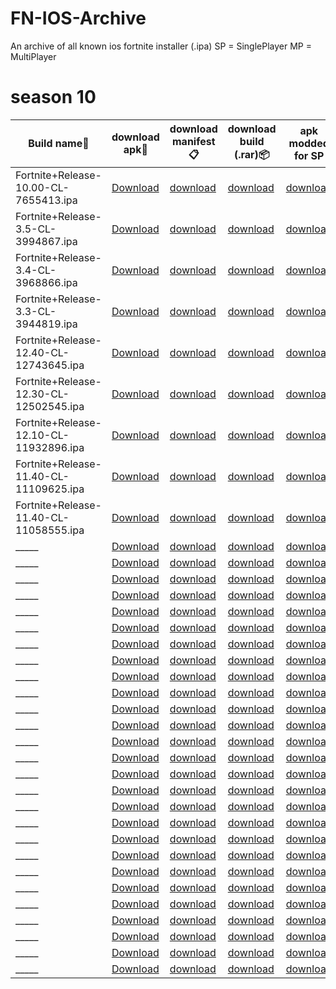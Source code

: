 # FN-IOS-Archive
An archive of all known ios fortnite installer (.ipa)
SP = SinglePlayer
MP = MultiPlayer
# season 10
|Build name🔖 |download apk📝 |download manifest📋 |download build (.rar)📦 | apk modded for SP| apk modded for MP|
|-----------|-----------|-----------|-----------|-----------|-----------|
|  Fortnite+Release-10.00-CL-7655413.ipa  | [Download](https://github.com/mtbr29/FN-IOS-Archive/releases/download/release-Fortnite%2BRelease-10-0-CL-7655413-ipa-1749986413/Fortnite.Release-10.0-CL-7655413.ipa)  | [download](_____) | [download](_____)| [download](_____)| [download](_____)|
| Fortnite+Release-3.5-CL-3994867.ipa | [Download](https://github.com/mtbr29/FN-IOS-Archive/releases/download/release-Fortnite%2BRelease-3-5-CL-3994867-ipa-1749986986/Fortnite.Release-3.5-CL-3994867.ipa)  | [download](_____) | [download](_____)| [download](https://github.com/mtbr29/FN-IOS-Archive/releases/download/release-Fortnite%2BRelease-3-5-CL-3994867_MODDED_FOR_SP-ipa-1749987012/Fortnite.Release-3.5-CL-3994867_MODDED_FOR_SP.ipa)| [download](https://github.com/mtbr29/FN-IOS-Archive/releases/download/release-Fortnite%2BRelease-3-5-CL-3994867_MODDED_FOR_MP-ipa-1749987000/Fortnite.Release-3.5-CL-3994867_MODDED_FOR_MP.ipa)|
| Fortnite+Release-3.4-CL-3968866.ipa | [Download](https://github.com/mtbr29/FN-IOS-Archive/releases/download/release-Fortnite%2BRelease-3-4-CL-3968866-ipa-1749986974/Fortnite.Release-3.4-CL-3968866.ipa)  | [download](_____) | [download](_____)| [download](_____)| [download](_____)|
|   Fortnite+Release-3.3-CL-3944819.ipa | [Download](https://github.com/mtbr29/FN-IOS-Archive/releases/download/release-Fortnite%2BRelease-3-3-CL-3944819-ipa-1749986701/Fortnite.Release-3.3-CL-3944819.ipa)  | [download](_____) | [download](_____)| [download](_____)| [download](_____)|
| Fortnite+Release-12.40-CL-12743645.ipa | [Download](https://github.com/mtbr29/FN-IOS-Archive/releases/download/release-Fortnite%2BRelease-12-40-CL-12743645-ipa-1749986680/Fortnite.Release-12.40-CL-12743645.ipa)  | [download](_____) | [download](_____)| [download](_____)| [download](_____)|
|   Fortnite+Release-12.30-CL-12502545.ipa | [Download](https://github.com/mtbr29/FN-IOS-Archive/releases/download/release-Fortnite%2BRelease-12-30-CL-12502545-ipa-1749986658/Fortnite.Release-12.30-CL-12502545.ipa)  | [download](_____) | [download](_____)| [download](_____)| [download](_____)|
|   Fortnite+Release-12.10-CL-11932896.ipa | [Download](https://github.com/mtbr29/FN-IOS-Archive/releases/download/release-Fortnite%2BRelease-12-10-CL-11932896-ipa-1749986598/Fortnite.Release-12.10-CL-11932896.ipa)  | [download](_____) | [download](_____)| [download](_____)| [download](_____)|
|   Fortnite+Release-11.40-CL-11109625.ipa | [Download](https://github.com/mtbr29/FN-IOS-Archive/releases/download/release-Fortnite%2BRelease-11-40-CL-11109625-ipa-1749986557/Fortnite.Release-11.40-CL-11109625.ipa)  | [download](_____) | [download](_____)| [download](_____)| [download](_____)|
|   Fortnite+Release-11.40-CL-11058555.ipa | [Download](https://github.com/mtbr29/FN-IOS-Archive/releases/download/release-Fortnite%2BRelease-11-40-CL-11058555-ipa-1749986516/Fortnite.Release-11.40-CL-11058555.ipa)  | [download](_____) | [download](_____)| [download](_____)| [download](_____)|
|  _____ | [Download](____)  | [download](_____) | [download](_____)| [download](_____)| [download](_____)|
|  _____ | [Download](____)  | [download](_____) | [download](_____)| [download](_____)| [download](_____)|
|  _____ | [Download](____)  | [download](_____) | [download](_____)| [download](_____)| [download](_____)|
|  _____ | [Download](____)  | [download](_____) | [download](_____)| [download](_____)| [download](_____)|
|  _____ | [Download](____)  | [download](_____) | [download](_____)| [download](_____)| [download](_____)|
|  _____ | [Download](____)  | [download](_____) | [download](_____)| [download](_____)| [download](_____)|
|  _____ | [Download](____)  | [download](_____) | [download](_____)| [download](_____)| [download](_____)|
|  _____ | [Download](____)  | [download](_____) | [download](_____)| [download](_____)| [download](_____)|
|  _____ | [Download](____)  | [download](_____) | [download](_____)| [download](_____)| [download](_____)|
|  _____ | [Download](____)  | [download](_____) | [download](_____)| [download](_____)| [download](_____)|
|  _____ | [Download](____)  | [download](_____) | [download](_____)| [download](_____)| [download](_____)|
|  _____ | [Download](____)  | [download](_____) | [download](_____)| [download](_____)| [download](_____)|
|  _____ | [Download](____)  | [download](_____) | [download](_____)| [download](_____)| [download](_____)|
|  _____ | [Download](____)  | [download](_____) | [download](_____)| [download](_____)| [download](_____)|
|  _____ | [Download](____)  | [download](_____) | [download](_____)| [download](_____)| [download](_____)|
|  _____ | [Download](____)  | [download](_____) | [download](_____)| [download](_____)| [download](_____)|
|  _____ | [Download](____)  | [download](_____) | [download](_____)| [download](_____)| [download](_____)|
|  _____ | [Download](____)  | [download](_____) | [download](_____)| [download](_____)| [download](_____)|
|  _____ | [Download](____)  | [download](_____) | [download](_____)| [download](_____)| [download](_____)|
|  _____ | [Download](____)  | [download](_____) | [download](_____)| [download](_____)| [download](_____)|
|  _____ | [Download](____)  | [download](_____) | [download](_____)| [download](_____)| [download](_____)|
|  _____ | [Download](____)  | [download](_____) | [download](_____)| [download](_____)| [download](_____)|
|  _____ | [Download](____)  | [download](_____) | [download](_____)| [download](_____)| [download](_____)|
|  _____ | [Download](____)  | [download](_____) | [download](_____)| [download](_____)| [download](_____)|
|  _____ | [Download](____)  | [download](_____) | [download](_____)| [download](_____)| [download](_____)|
|  _____ | [Download](____)  | [download](_____) | [download](_____)| [download](_____)| [download](_____)|
|  _____ | [Download](____)  | [download](_____) | [download](_____)| [download](_____)| [download](_____)|

